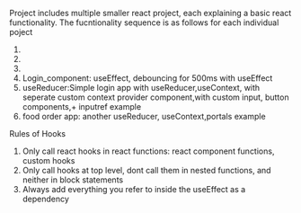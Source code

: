 Project includes multiple smaller react project, each explaining a basic react functionality.
The fucntionality sequence is as follows for each individual poject

1.
2.
3.
4. Login_component: useEffect, debouncing for 500ms with useEffect
5. useReducer:Simple login app with useReducer,useContext, with seperate custom context provider component,with custom input, button components,+ inputref example
6. food order app: another useReducer, useContext,portals example

Rules of Hooks

1. Only call react hooks in react functions: react component functions, custom hooks
2. Only call hooks at top level, dont call them in nested functions, and neither in block statements
3. Always add everything you refer to inside the useEffect as a dependency
